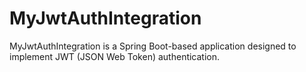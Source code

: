 # MyJwtAuthIntegration
MyJwtAuthIntegration is a Spring Boot-based application designed to implement JWT (JSON Web Token) authentication.
